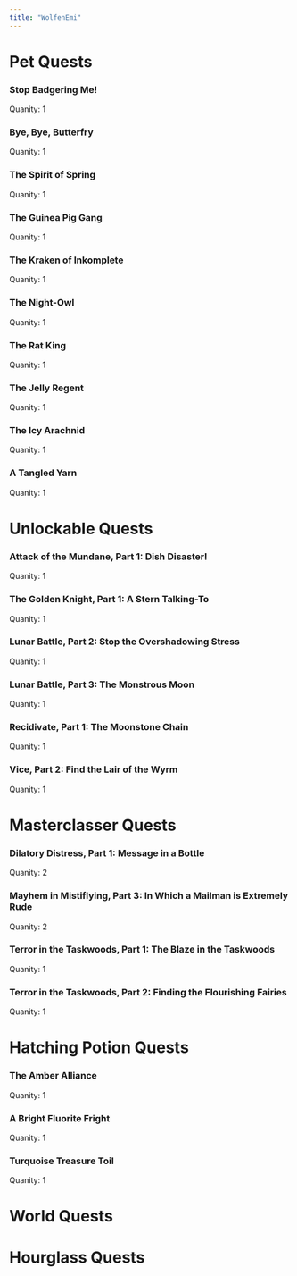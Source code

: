 ```yaml
---
title: "WolfenEmi"
---
```


# Pet Quests
### Stop Badgering Me!

Quanity: 1

### Bye, Bye, Butterfry

Quanity: 1

### The Spirit of Spring

Quanity: 1

### The Guinea Pig Gang

Quanity: 1

### The Kraken of Inkomplete

Quanity: 1

### The Night-Owl

Quanity: 1

### The Rat King

Quanity: 1

### The Jelly Regent

Quanity: 1

### The Icy Arachnid

Quanity: 1

### A Tangled Yarn

Quanity: 1

# Unlockable Quests
### Attack of the Mundane, Part 1: Dish Disaster!

Quanity: 1

### The Golden Knight, Part 1: A Stern Talking-To

Quanity: 1

### Lunar Battle, Part 2: Stop the Overshadowing Stress

Quanity: 1

### Lunar Battle, Part 3: The Monstrous Moon

Quanity: 1

### Recidivate, Part 1: The Moonstone Chain

Quanity: 1

### Vice, Part 2: Find the Lair of the Wyrm

Quanity: 1

# Masterclasser Quests
### Dilatory Distress, Part 1: Message in a Bottle

Quanity: 2

### Mayhem in Mistiflying, Part 3: In Which a Mailman is Extremely Rude

Quanity: 2

### Terror in the Taskwoods, Part 1: The Blaze in the Taskwoods

Quanity: 1

### Terror in the Taskwoods, Part 2: Finding the Flourishing Fairies

Quanity: 1

# Hatching Potion Quests
### The Amber Alliance

Quanity: 1

### A Bright Fluorite Fright

Quanity: 1

### Turquoise Treasure Toil

Quanity: 1

# World Quests
# Hourglass Quests
